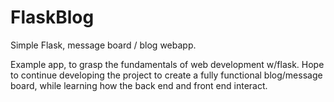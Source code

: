 # FlaskBlog
Simple Flask, message board / blog webapp. 

Example app, to grasp the fundamentals of web development w/flask. Hope to continue developing the project to create a fully
functional blog/message board, while learning how the back end and front end interact. 
